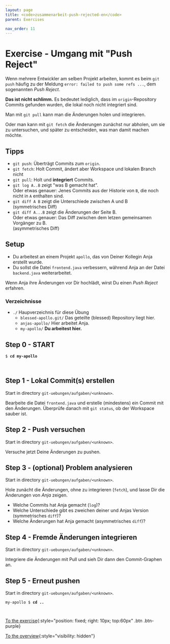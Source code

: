```yaml
---
layout: page
title: <code>zusammenarbeit-push-rejected-en</code>
parent: Exercises

nav_order: 11
---
```

# Exercise - Umgang mit "Push Reject"

 
Wenn mehrere Entwickler am selben Projekt arbeiten,
kommt es beim `git push` häufig zu der Meldung
`error: failed to push some refs ...`,
dem sogenannten *Push Reject*.

**Das ist nicht schlimm.** 
Es bedeutet lediglich, dass im `origin`-Repository
Commits gefunden wurden, 
die lokal noch nicht integriert sind.

Man mit `git pull` kann man die Änderungen holen und integrieren.

Oder man kann mit `git fetch` die Änderungen zunächst nur abholen,
um sie zu untersuchen, und später zu entscheiden,
was man damit machen möchte.

## Tipps

 * `git push`: Überträgt Commits zum `origin`.
 * `git fetch`: Holt Commit, ändert aber Workspace und lokalen Branch nicht
 * `git pull`: Holt und **integriert** Commits.
 * `git log A..B` zeigt "was B gemacht hat".\
    Oder etwas genauer: Jenes Commits aus der Historie von `B`, 
    die noch nicht in `A` enthalten sind.
 * `git diff A B` zeigt die Unterschiede zwischen A und B\
   (symmetrisches Diff)
 * `git diff A...B` zeigt die Änderungen der Seite B.\
    Oder etwas genauer: Das Diff zwischen dem letzen gemeinsamen Vorgänger zu B.\
    (asymmetrisches Diff)

## Setup

 * Du arbeitest an einem Projekt `apollo`,
   das von Deiner Kollegin Anja erstellt wurde.
 * Du sollst die Datei `frontend.java` verbessern,
   während Anja an der Datei `backend.java` weiterarbeitet.

Wenn Anja ihre Änderungen vor Dir hochlädt,
wirst Du einen *Push Reject* erfahren.

### Verzeichnisse

 * `./` Haupverzeichnis für diese Übung 
   - `blessed-apollo.git/` Das geteilte (blessed) Repository liegt hier.
   - `anjas-apollo/` Hier arbeitet Anja.  
   - `my-apollo/` **Du arbeitest hier.**

<h2>Step 0 - START <!-- UEB/Umgang mit "Push Reject"/0 --></h2>


<pre><code>$ <b>cd my-apollo</b><br><br><br></code></pre>


<h2>Step 1 - Lokal Commit(s) erstellen <!-- UEB/Umgang mit "Push Reject"/1 --></h2>

Start in directory `git-uebungen/aufgaben/<unknown>`.

Bearbeite die Datei `frontend.java` und erstelle (mindestens) ein Commit mit den Änderungen.
Überprüfe danach mit `git status`, ob der Workspace sauber ist.

<h2>Step 2 - Push versuchen <!-- UEB/Umgang mit "Push Reject"/2 --></h2>

Start in directory `git-uebungen/aufgaben/<unknown>`.

Versuche jetzt Deine Änderungen zu pushen.

<h2>Step 3 - (optional) Problem analysieren <!-- UEB/Umgang mit "Push Reject"/3 --></h2>

Start in directory `git-uebungen/aufgaben/<unknown>`.

Hole zunächt die Änderungen, ohne zu integrieren (`fetch`),
und lasse Dir die Änderungen von *Anja* zeigen.
 
 * Welche Commits hat Anja gemacht (`log`)?
 * Welche Unterschiede gibt es zweichen deiner und Anjas Version (symmetrisches `diff`)?
 * Welche Änderungen hat Anja gemacht (asymmetrisches `diff`)?

<h2>Step 4 - Fremde Änderungen integrieren <!-- UEB/Umgang mit "Push Reject"/4 --></h2>

Start in directory `git-uebungen/aufgaben/<unknown>`.

Integriere die Änderungen mit Pull und sieh Dir dann den Commit-Graphen an.

<h2>Step 5 - Erneut pushen <!-- UEB/Umgang mit "Push Reject"/5 --></h2>

Start in directory `git-uebungen/aufgaben/<unknown>`.

                    


<pre><code>my-apollo $ <b>cd ..</b><br><br><br></code></pre>


[To the exercise](loesung-zusammenarbeit-push-rejected.html){:style="position: fixed; right: 10px; top:60px" .btn .btn-purple}

[To the overview](../../ueberblick.html){:style="visibility: hidden"}

